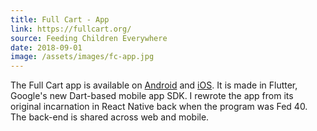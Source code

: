 ```yaml
---
title: Full Cart - App
link: https://fullcart.org/
source: Feeding Children Everywhere
date: 2018-09-01
image: /assets/images/fc-app.jpg
---
```

The Full Cart app is available on <a href="https://play.google.com/store/apps/details?id=com.fed40" target="_blank" rel="noreferrer">Android</a> and <a href="https://itunes.apple.com/us/app/fed40/id1166795985" target="_blank" rel="noreferrer">iOS</a>. It is made in Flutter, Google's new Dart-based mobile app SDK. I rewrote the app from its original incarnation in React Native back when the program was Fed 40. The back-end is shared across web and mobile.